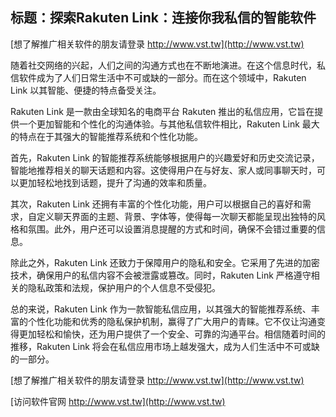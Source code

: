 ## **标题：探索Rakuten Link：连接你我私信的智能软件**

[想了解推广相关软件的朋友请登录 http://www.vst.tw](http://www.vst.tw)

随着社交网络的兴起，人们之间的沟通方式也在不断地演进。在这个信息时代，私信软件成为了人们日常生活中不可或缺的一部分。而在这个领域中，Rakuten Link 以其智能、便捷的特点备受关注。

Rakuten Link 是一款由全球知名的电商平台 Rakuten 推出的私信应用，它旨在提供一个更加智能和个性化的沟通体验。与其他私信软件相比，Rakuten Link 最大的特点在于其强大的智能推荐系统和个性化功能。

首先，Rakuten Link 的智能推荐系统能够根据用户的兴趣爱好和历史交流记录，智能地推荐相关的聊天话题和内容。这使得用户在与好友、家人或同事聊天时，可以更加轻松地找到话题，提升了沟通的效率和质量。

其次，Rakuten Link 还拥有丰富的个性化功能，用户可以根据自己的喜好和需求，自定义聊天界面的主题、背景、字体等，使得每一次聊天都能呈现出独特的风格和氛围。此外，用户还可以设置消息提醒的方式和时间，确保不会错过重要的信息。

除此之外，Rakuten Link 还致力于保障用户的隐私和安全。它采用了先进的加密技术，确保用户的私信内容不会被泄露或篡改。同时，Rakuten Link 严格遵守相关的隐私政策和法规，保护用户的个人信息不受侵犯。

总的来说，Rakuten Link 作为一款智能私信应用，以其强大的智能推荐系统、丰富的个性化功能和优秀的隐私保护机制，赢得了广大用户的青睐。它不仅让沟通变得更加轻松和愉快，还为用户提供了一个安全、可靠的沟通平台。相信随着时间的推移，Rakuten Link 将会在私信应用市场上越发强大，成为人们生活中不可或缺的一部分。

[想了解推广相关软件的朋友请登录 http://www.vst.tw](http://www.vst.tw)


[访问软件官网 http://www.vst.tw](http://www.vst.tw)
